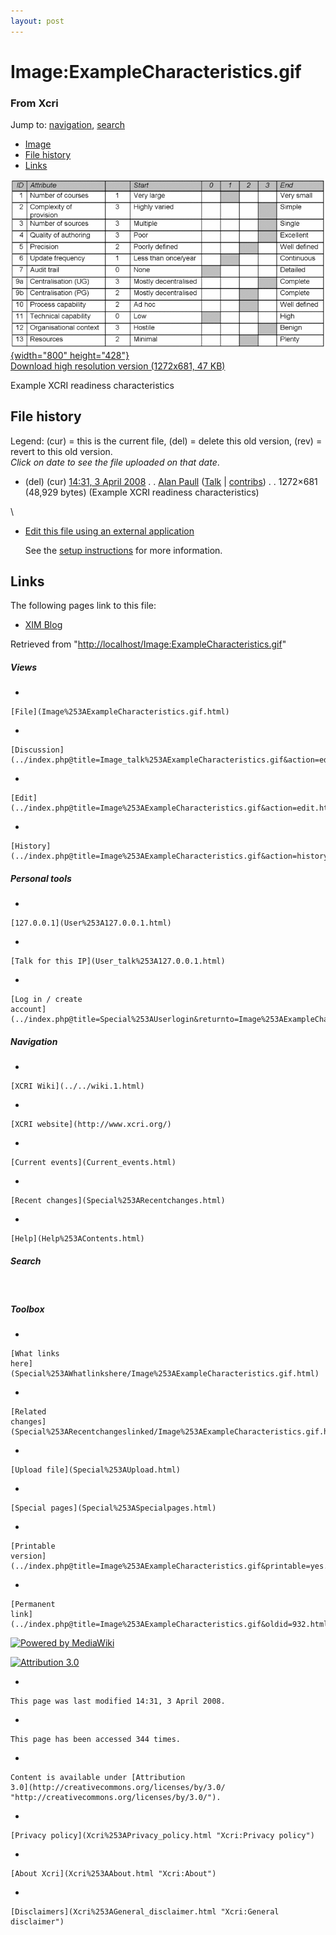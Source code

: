 ```yaml
---
layout: post
---
```








Image:ExampleCharacteristics.gif 
================================













### From Xcri 







Jump to:
[navigation](Image%253AExampleCharacteristics.gif.html#column-one),
[search](Image%253AExampleCharacteristics.gif.html#searchInput)



-   [Image](Image%253AExampleCharacteristics.gif.html#file)
-   [File
    history](Image%253AExampleCharacteristics.gif.html#filehistory)
-   [Links](Image%253AExampleCharacteristics.gif.html#filelinks)



[![Image:ExampleCharacteristics.gif](../images/thumb/0/0e/ExampleCharacteristics.gif/800px-ExampleCharacteristics.gif){width="800"
height="428"}](../images/0/0e/ExampleCharacteristics.gif)\
[Download high resolution version (1272x681, 47
KB)](../images/0/0e/ExampleCharacteristics.gif)



Example XCRI readiness characteristics

File history 
------------

Legend: (cur) = this is the current file, (del) = delete this old
version, (rev) = revert to this old version.\
*Click on date to see the file uploaded on that date*.

-   (del) (cur) [14:31, 3 April
    2008](../images/0/0e/ExampleCharacteristics.gif "/wiki/images/0/0e/ExampleCharacteristics.gif") .
    . [Alan
    Paull](../index.php@title=User%253AAlan_Paull&action=edit.html "User:Alan Paull")
    ([Talk](../index.php@title=User_talk%253AAlan_Paull&action=edit.html "User talk:Alan Paull")
    |
    [contribs](Special%253AContributions/Alan_Paull.html "Special:Contributions/Alan Paull")) .
    . 1272×681 (48,929 bytes) (Example XCRI
    readiness characteristics)

\
-   [Edit this file using an external
    application](../index.php@title=Image%253AExampleCharacteristics.gif&action=edit&externaledit=true&mode=file "Image:ExampleCharacteristics.gif")
    

    See the [setup
    instructions](http://meta.wikimedia.org/wiki/Help:External_editors "http://meta.wikimedia.org/wiki/Help:External_editors") for more information.

    

Links 
-----

The following pages link to this file:

-   [XIM Blog](XIM_Blog.html "XIM Blog")



Retrieved from
"[http://localhost/Image:ExampleCharacteristics.gif](Image%253AExampleCharacteristics.gif.html)"

















##### Views



-   

    

    [File](Image%253AExampleCharacteristics.gif.html)
-   

    

    [Discussion](../index.php@title=Image_talk%253AExampleCharacteristics.gif&action=edit.html)
-   

    

    [Edit](../index.php@title=Image%253AExampleCharacteristics.gif&action=edit.html)
-   

    

    [History](../index.php@title=Image%253AExampleCharacteristics.gif&action=history.html)







##### Personal tools



-   

    

    [127.0.0.1](User%253A127.0.0.1.html)
-   

    

    [Talk for this IP](User_talk%253A127.0.0.1.html)
-   

    

    [Log in / create
    account](../index.php@title=Special%253AUserlogin&returnto=Image%253AExampleCharacteristics.gif.html)











[](../../wiki.1.html "XCRI Wiki")





##### Navigation



-   

    

    [XCRI Wiki](../../wiki.1.html)
-   

    

    [XCRI website](http://www.xcri.org/)
-   

    

    [Current events](Current_events.html)
-   

    

    [Recent changes](Special%253ARecentchanges.html)
-   

    

    [Help](Help%253AContents.html)







##### Search





 









##### Toolbox



-   

    

    [What links
    here](Special%253AWhatlinkshere/Image%253AExampleCharacteristics.gif.html)
-   

    

    [Related
    changes](Special%253ARecentchangeslinked/Image%253AExampleCharacteristics.gif.html)
-   

    

    [Upload file](Special%253AUpload.html)
-   

    

    [Special pages](Special%253ASpecialpages.html)
-   

    

    [Printable
    version](../index.php@title=Image%253AExampleCharacteristics.gif&printable=yes.html)
-   

    

    [Permanent
    link](../index.php@title=Image%253AExampleCharacteristics.gif&oldid=932.html)















[![Powered by
MediaWiki](../skins/common/images/poweredby_mediawiki_88x31.png)](http://www.mediawiki.org/)





[![Attribution 3.0
](http://i.creativecommons.org/l/by/3.0/88x31.png)](http://creativecommons.org/licenses/by/3.0/)



-   

    

    This page was last modified 14:31, 3 April 2008.
-   

    

    This page has been accessed 344 times.
-   

    

    Content is available under [Attribution
    3.0](http://creativecommons.org/licenses/by/3.0/ "http://creativecommons.org/licenses/by/3.0/").
-   

    

    [Privacy policy](Xcri%253APrivacy_policy.html "Xcri:Privacy policy")
-   

    

    [About Xcri](Xcri%253AAbout.html "Xcri:About")
-   

    

    [Disclaimers](Xcri%253AGeneral_disclaimer.html "Xcri:General disclaimer")




